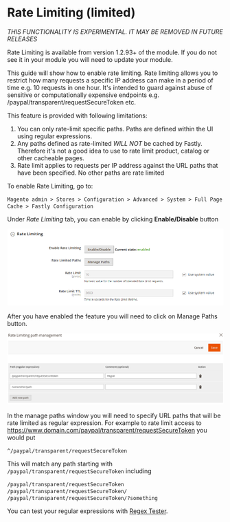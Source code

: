 # Rate Limiting (limited)

*THIS FUNCTIONALITY IS EXPERIMENTAL. IT MAY BE REMOVED IN FUTURE RELEASES*

Rate Limiting is available from version 1.2.93+ of the module. If you do not see it in your
module you will need to update your module.

This guide will show how to enable rate limiting. Rate limiting allows you to restrict how many requests a specific IP address
can make in a period of time e.g. 10 requests in one hour. It's intended to guard against abuse of sensitive or computationally
expensive endpoints e.g. /paypal/transparent/requestSecureToken etc.

This feature is provided with following limitations:

1. You can only rate-limit specific paths. Paths are defined within the UI using regular expressions. 
2. Any paths defined as rate-limited *WILL NOT* be cached by Fastly. Therefore it's not a good idea to use to rate limit product, catalog 
   or other cacheable pages.
3. Rate limit applies to requests per IP address against the URL paths that have been specified. No other paths are rate limited


To enable Rate Limiting, go to:
```
Magento admin > Stores > Configuration > Advanced > System > Full Page Cache > Fastly Configuration
```
Under *Rate Limiting* tab, you can enable by clicking **Enable/Disable** button

![Rate Limiting Main Screen](../images/guides/rate-limiting/rate-limiting1.png "Rate Limiting Main Screen")

After you have enabled the feature you will need to click on Manage Paths button.

![Rate Limiting Manage Paths](../images/guides/rate-limiting/rate-limiting2.png "Rate Limiting Manage Paths")

In the manage paths window you will need to specify URL paths that will be rate limited as regular expression. 
For example to rate limit access to https://www.domain.com/paypal/transparent/requestSecureToken you would put

```
^/paypal/transparent/requestSecureToken
```

This will match any path starting with `/paypal/transparent/requestSecureToken` including

```
/paypal/transparent/requestSecureToken
/paypal/transparent/requestSecureToken/
/paypal/transparent/requestSecureToken/?something
```

You can test your regular expressions with [Regex Tester](https://regex101.com/).

